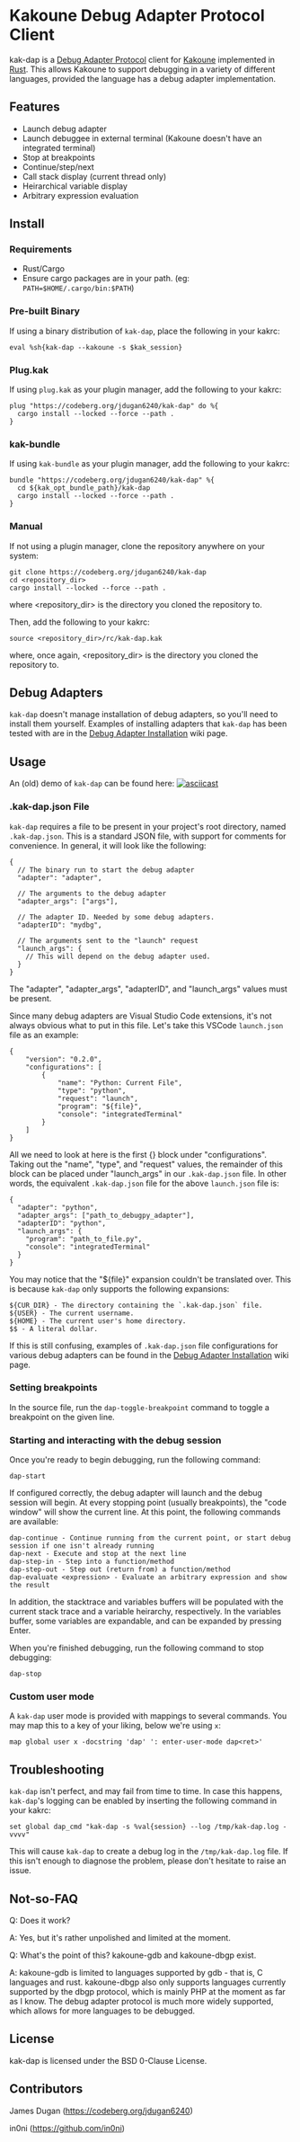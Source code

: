 # Kakoune Debug Adapter Protocol Client

kak-dap is a [Debug Adapter Protocol](https://microsoft.github.io/debug-adapter-protocol/) client for [Kakoune](http://kakoune.org) implemented in [Rust](https://www.rust-lang.org).
This allows Kakoune to support debugging in a variety of different languages, provided the language has a debug adapter implementation.

## Features

- Launch debug adapter
- Launch debuggee in external terminal (Kakoune doesn't have an integrated terminal)
- Stop at breakpoints
- Continue/step/next
- Call stack display (current thread only)
- Heirarchical variable display
- Arbitrary expression evaluation

## Install

### Requirements

- Rust/Cargo
- Ensure cargo packages are in your path. (eg: `PATH=$HOME/.cargo/bin:$PATH`)

### Pre-built Binary

If using a binary distribution of `kak-dap`, place the following in your kakrc:

```
eval %sh{kak-dap --kakoune -s $kak_session}
```

### Plug.kak

If using `plug.kak` as your plugin manager, add the following to your kakrc:

```
plug "https://codeberg.org/jdugan6240/kak-dap" do %{
  cargo install --locked --force --path .
}
```

### kak-bundle

If using `kak-bundle` as your plugin manager, add the following to your kakrc:

```
bundle "https://codeberg.org/jdugan6240/kak-dap" %{
  cd ${kak_opt_bundle_path}/kak-dap
  cargo install --locked --force --path .
}
```

### Manual

If not using a plugin manager, clone the repository anywhere on your system:

```
git clone https://codeberg.org/jdugan6240/kak-dap
cd <repository_dir>
cargo install --locked --force --path .
```

where <repository_dir> is the directory you cloned the repository to.

Then, add the following to your kakrc:

```
source <repository_dir>/rc/kak-dap.kak
```

where, once again, <repository_dir> is the directory you cloned the repository to.

## Debug Adapters

`kak-dap` doesn't manage installation of debug adapters, so you'll need to install
them yourself. Examples of installing adapters that `kak-dap` has been tested with
are in the [Debug Adapter Installation](https://codeberg.org/jdugan6240/kak-dap/wiki/Debug-Adapter-Installation) wiki page.

## Usage

An (old) demo of `kak-dap` can be found here: [![asciicast](https://asciinema.org/a/fjU1GBrXSxplfP6lEo7cqYcj9.svg)](https://asciinema.org/a/fjU1GBrXSxplfP6lEo7cqYcj9)

### .kak-dap.json File

`kak-dap` requires a file to be present in your project's root directory, named
`.kak-dap.json`. This is a standard JSON file, with support for comments for
convenience. In general, it will look like the following:

```
{
  // The binary run to start the debug adapter
  "adapter": "adapter",

  // The arguments to the debug adapter
  "adapter_args": ["args"],

  // The adapter ID. Needed by some debug adapters.
  "adapterID": "mydbg",

  // The arguments sent to the "launch" request
  "launch_args": {
    // This will depend on the debug adapter used.
  }
}
```

The "adapter", "adapter_args", "adapterID", and "launch_args" values must be present.

Since many debug adapters are Visual Studio Code extensions, it's not always obvious
what to put in this file. Let's take this VSCode `launch.json` file as an example:

```
{
    "version": "0.2.0",
    "configurations": [
        {
            "name": "Python: Current File",
            "type": "python",
            "request": "launch",
            "program": "${file}",
            "console": "integratedTerminal"
        }
    ]
}
```

All we need to look at here is the first {} block under "configurations". Taking out
the "name", "type", and "request" values, the remainder of this block can be placed
under "launch_args" in our `.kak-dap.json` file. In other words, the equivalent
`.kak-dap.json` file for the above `launch.json` file is:

```
{
  "adapter": "python",
  "adapter_args": ["path_to_debugpy_adapter"],
  "adapterID": "python",
  "launch_args": {
    "program": "path_to_file.py",
    "console": "integratedTerminal"
  }
}
```

You may notice that the "${file}" expansion couldn't be translated over. This is
because `kak-dap` only supports the following expansions:

```
${CUR_DIR} - The directory containing the `.kak-dap.json` file.
${USER} - The current username.
${HOME} - The current user's home directory.
$$ - A literal dollar.
```

If this is still confusing, examples of `.kak-dap.json` file configurations for
various debug adapters can be found in the [Debug Adapter Installation](https://codeberg.org/jdugan6240/kak-dap/wiki/Debug-Adapter-Installation) wiki page.

### Setting breakpoints

In the source file, run the `dap-toggle-breakpoint` command to toggle a breakpoint on
the given line.

### Starting and interacting with the debug session

Once you're ready to begin debugging, run the following command:

```
dap-start
```

If configured correctly, the debug adapter will launch and the debug session will begin.
At every stopping point (usually breakpoints), the "code window" will show the current
line. At this point, the following commands are available:

```
dap-continue - Continue running from the current point, or start debug session if one isn't already running
dap-next - Execute and stop at the next line
dap-step-in - Step into a function/method
dap-step-out - Step out (return from) a function/method
dap-evaluate <expression> - Evaluate an arbitrary expression and show the result
```

In addition, the stacktrace and variables buffers will be populated with the current
stack trace and a variable heirarchy, respectively. In the variables buffer, some
variables are expandable, and can be expanded by pressing Enter.

When you're finished debugging, run the following command to stop debugging:

```
dap-stop
```

### Custom user mode

A `kak-dap` user mode is provided with mappings to several commands. You may map this to a key of your liking, below we're using `x`:

```
map global user x -docstring 'dap' ': enter-user-mode dap<ret>'
```

## Troubleshooting

`kak-dap` isn't perfect, and may fail from time to time. In case this happens, `kak-dap`'s
logging can be enabled by inserting the following command in your kakrc:

```
set global dap_cmd "kak-dap -s %val{session} --log /tmp/kak-dap.log -vvvv"
```

This will cause `kak-dap` to create a debug log in the `/tmp/kak-dap.log` file. If this isn't
enough to diagnose the problem, please don't hesitate to raise an issue.

## Not-so-FAQ

Q: Does it work?

A: Yes, but it's rather unpolished and limited at the moment.

Q: What's the point of this? kakoune-gdb and kakoune-dbgp exist.

A: kakoune-gdb is limited to languages supported by gdb - that is, C languages and rust.
kakoune-dbgp also only supports languages currently supported by the dbgp protocol, which
is mainly PHP at the moment as far as I know. The debug adapter protocol is much more widely
supported, which allows for more languages to be debugged.

## License

kak-dap is licensed under the BSD 0-Clause License.

## Contributors

James Dugan (https://codeberg.org/jdugan6240)

in0ni (https://github.com/in0ni)
